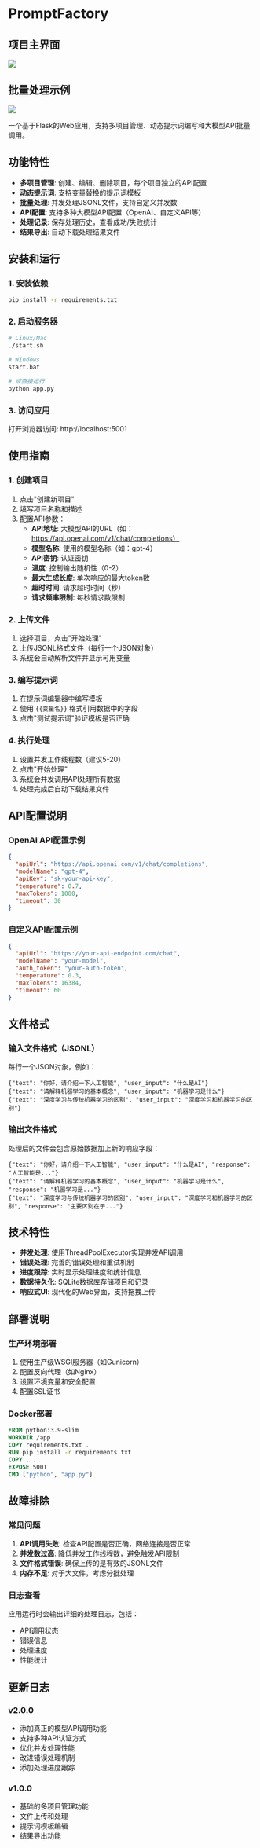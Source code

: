 # PromptFactory

## 项目主界面

![](imgs/1.png)

## 批量处理示例

![](imgs/2.png)

一个基于Flask的Web应用，支持多项目管理、动态提示词编写和大模型API批量调用。

## 功能特性

- **多项目管理**: 创建、编辑、删除项目，每个项目独立的API配置
- **动态提示词**: 支持变量替换的提示词模板
- **批量处理**: 并发处理JSONL文件，支持自定义并发数
- **API配置**: 支持多种大模型API配置（OpenAI、自定义API等）
- **处理记录**: 保存处理历史，查看成功/失败统计
- **结果导出**: 自动下载处理结果文件

## 安装和运行

### 1. 安装依赖

```bash
pip install -r requirements.txt
```

### 2. 启动服务器

```bash
# Linux/Mac
./start.sh

# Windows
start.bat

# 或直接运行
python app.py
```

### 3. 访问应用

打开浏览器访问: http://localhost:5001

## 使用指南

### 1. 创建项目

1. 点击"创建新项目"
2. 填写项目名称和描述
3. 配置API参数：
   - **API地址**: 大模型API的URL（如：https://api.openai.com/v1/chat/completions）
   - **模型名称**: 使用的模型名称（如：gpt-4）
   - **API密钥**: 认证密钥
   - **温度**: 控制输出随机性（0-2）
   - **最大生成长度**: 单次响应的最大token数
   - **超时时间**: 请求超时时间（秒）
   - **请求频率限制**: 每秒请求数限制

### 2. 上传文件

1. 选择项目，点击"开始处理"
2. 上传JSONL格式文件（每行一个JSON对象）
3. 系统会自动解析文件并显示可用变量

### 3. 编写提示词

1. 在提示词编辑器中编写模板
2. 使用 `{{变量名}}` 格式引用数据中的字段
3. 点击"测试提示词"验证模板是否正确

### 4. 执行处理

1. 设置并发工作线程数（建议5-20）
2. 点击"开始处理"
3. 系统会并发调用API处理所有数据
4. 处理完成后自动下载结果文件

## API配置说明

### OpenAI API配置示例

```json
{
  "apiUrl": "https://api.openai.com/v1/chat/completions",
  "modelName": "gpt-4",
  "apiKey": "sk-your-api-key",
  "temperature": 0.7,
  "maxTokens": 1000,
  "timeout": 30
}
```

### 自定义API配置示例

```json
{
  "apiUrl": "https://your-api-endpoint.com/chat",
  "modelName": "your-model",
  "auth_token": "your-auth-token",
  "temperature": 0.3,
  "maxTokens": 16384,
  "timeout": 60
}
```

## 文件格式

### 输入文件格式（JSONL）

每行一个JSON对象，例如：

```jsonl
{"text": "你好，请介绍一下人工智能", "user_input": "什么是AI"}
{"text": "请解释机器学习的基本概念", "user_input": "机器学习是什么"}
{"text": "深度学习与传统机器学习的区别", "user_input": "深度学习和机器学习的区别"}
```

### 输出文件格式

处理后的文件会包含原始数据加上新的响应字段：

```jsonl
{"text": "你好，请介绍一下人工智能", "user_input": "什么是AI", "response": "人工智能是..."}
{"text": "请解释机器学习的基本概念", "user_input": "机器学习是什么", "response": "机器学习是..."}
{"text": "深度学习与传统机器学习的区别", "user_input": "深度学习和机器学习的区别", "response": "主要区别在于..."}
```

## 技术特性

- **并发处理**: 使用ThreadPoolExecutor实现并发API调用
- **错误处理**: 完善的错误处理和重试机制
- **进度跟踪**: 实时显示处理进度和统计信息
- **数据持久化**: SQLite数据库存储项目和记录
- **响应式UI**: 现代化的Web界面，支持拖拽上传

## 部署说明

### 生产环境部署

1. 使用生产级WSGI服务器（如Gunicorn）
2. 配置反向代理（如Nginx）
3. 设置环境变量和安全配置
4. 配置SSL证书

### Docker部署

```dockerfile
FROM python:3.9-slim
WORKDIR /app
COPY requirements.txt .
RUN pip install -r requirements.txt
COPY . .
EXPOSE 5001
CMD ["python", "app.py"]
```

## 故障排除

### 常见问题

1. **API调用失败**: 检查API配置是否正确，网络连接是否正常
2. **并发数过高**: 降低并发工作线程数，避免触发API限制
3. **文件格式错误**: 确保上传的是有效的JSONL文件
4. **内存不足**: 对于大文件，考虑分批处理

### 日志查看

应用运行时会输出详细的处理日志，包括：
- API调用状态
- 错误信息
- 处理进度
- 性能统计

## 更新日志

### v2.0.0
- 添加真正的模型API调用功能
- 支持多种API认证方式
- 优化并发处理性能
- 改进错误处理机制
- 添加处理进度跟踪

### v1.0.0
- 基础的多项目管理功能
- 文件上传和处理
- 提示词模板编辑
- 结果导出功能 